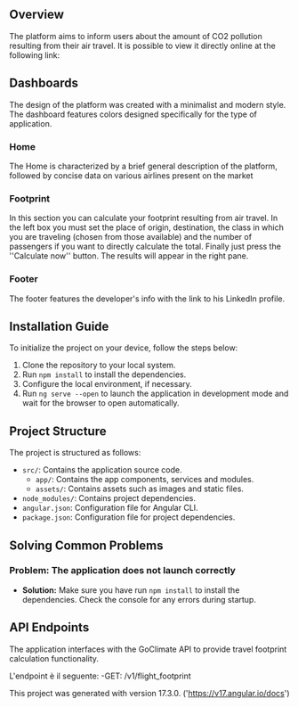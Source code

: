 ## Overview

The platform aims to inform users about the amount of CO2 pollution resulting from their air travel.
It is possible to view it directly online at the following link: 


## Dashboards

The design of the platform was created with a minimalist and modern style. 
The dashboard features colors designed specifically for the type of application.


### Home

The Home is characterized by a brief general description of the platform, followed by concise data on various airlines present on the market


### Footprint

In this section you can calculate your footprint resulting from air travel.
In the left box you must set the place of origin, destination, the class in which you are traveling (chosen from those available) and the number of passengers if you want to directly calculate the total.
Finally just press the ''Calculate now'' button.
The results will appear in the right pane.


### Footer

The footer features the developer's info with the link to his LinkedIn profile.


## Installation Guide

To initialize the project on your device, follow the steps below:

1. Clone the repository to your local system.
2. Run `npm install` to install the dependencies.
3. Configure the local environment, if necessary.
4. Run `ng serve --open` to launch the application in development mode and wait for the browser to open automatically.


## Project Structure

The project is structured as follows:

- `src/`: Contains the application source code.
  - `app/`: Contains the app components, services and modules.
  - `assets/`: Contains assets such as images and static files.
- `node_modules/`: Contains project dependencies.
- `angular.json`: Configuration file for Angular CLI.
- `package.json`: Configuration file for project dependencies.


## Solving Common Problems

### Problem: The application does not launch correctly

- **Solution:** Make sure you have run `npm install` to install the dependencies. Check the console for any errors during startup.


## API Endpoints

The application interfaces with the GoClimate API to provide travel footprint calculation functionality.

L'endpoint è il seguente: 
-GET:  /v1/flight_footprint


This project was generated with version 17.3.0. ('https://v17.angular.io/docs')
